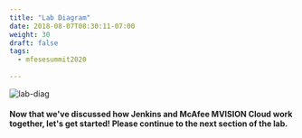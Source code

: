 ```yaml
---
title: "Lab Diagram"
date: 2018-08-07T08:30:11-07:00
weight: 30
draft: false
tags:
  - mfesesummit2020
  
---
```


![lab-diag](/images/mfe/lab-diag.png?classes=border,shadow)

#### Now that we've discussed how Jenkins and McAfee MVISION Cloud work together, let's get started!  Please continue to the next section of the lab.
